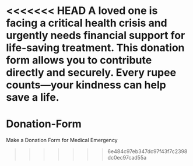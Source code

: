<<<<<<< HEAD
A loved one is facing a critical health crisis and urgently needs financial support for life-saving treatment. This donation form allows you to contribute directly and securely. Every rupee counts—your kindness can help save a life.
=======
# Donation-Form
Make a Donation Form for Medical Emergency
>>>>>>> 6e484c97eb347dc97f43f7c2398dc0ec97cad55a
